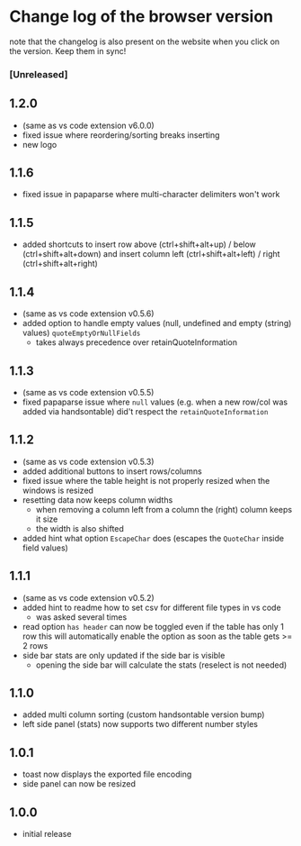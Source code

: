 # Change log of the browser version

note that the changelog is also present on the website when you click on the version. Keep them in sync!

### [Unreleased]


## 1.2.0

- (same as vs code extension v6.0.0)
- fixed issue where reordering/sorting breaks inserting
- new logo

## 1.1.6

- fixed issue in papaparse where multi-character delimiters won't work

## 1.1.5

- added shortcuts to insert row above (ctrl+shift+alt+up) / below (ctrl+shift+alt+down) and insert column left (ctrl+shift+alt+left) / right (ctrl+shift+alt+right)

## 1.1.4

- (same as vs code extension v0.5.6)
- added option to handle empty values (null, undefined and empty (string) values) `quoteEmptyOrNullFields`
	- takes always precedence over retainQuoteInformation

## 1.1.3

- (same as vs code extension v0.5.5)
- fixed papaparse issue where `null` values (e.g. when a new row/col was added via handsontable) did't respect the `retainQuoteInformation`

## 1.1.2

- (same as vs code extension v0.5.3)
- added additional buttons to insert rows/columns
- fixed issue where the table height is not properly resized when the windows is resized
- resetting data now keeps column widths
	- when removing a column left from a column the (right) column keeps it size
	- the width is also shifted
- added hint what option `EscapeChar` does (escapes the `QuoteChar` inside field values)

## 1.1.1

- (same as vs code extension v0.5.2)
- added hint to readme how to set csv for different file types in vs code
	- was asked several times
- read option `has header` can now be toggled even if the table has only 1 row
	this will automatically enable the option as soon as the table gets >= 2 rows
- side bar stats are only updated if the side bar is visible
	- opening the side bar will calculate the stats (reselect is not needed)

## 1.1.0
- added multi column sorting (custom handsontable version bump)
- left side panel (stats) now supports two different number styles

## 1.0.1
- toast now displays the exported file encoding
- side panel can now be resized

## 1.0.0
- initial release